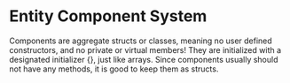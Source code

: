 # Entity Component System

Components are aggregate structs or classes, meaning no user defined constructors, and no private or virtual members! They are initialized with a designated initializer {}, just like arrays.
Since components usually should not have any methods, it is good to keep them as structs.